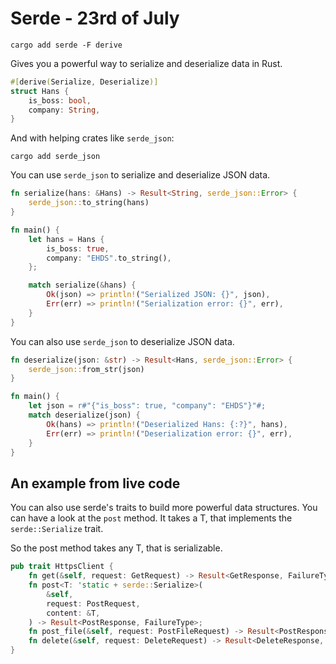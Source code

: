 # Serde - 23rd of July

`cargo add serde -F derive`

Gives you a powerful way to serialize and deserialize data in Rust.

```rust
#[derive(Serialize, Deserialize)]
struct Hans {
    is_boss: bool,
    company: String,
}
```

And with helping crates like `serde_json`:

`cargo add serde_json`

You can use `serde_json` to serialize and deserialize JSON data.

```rust
fn serialize(hans: &Hans) -> Result<String, serde_json::Error> {
    serde_json::to_string(hans)
}
```

```rust
fn main() {
    let hans = Hans {
        is_boss: true,
        company: "EHDS".to_string(),
    };

    match serialize(&hans) {
        Ok(json) => println!("Serialized JSON: {}", json),
        Err(err) => println!("Serialization error: {}", err),
    }
}
```

You can also use `serde_json` to deserialize JSON data.

```rust
fn deserialize(json: &str) -> Result<Hans, serde_json::Error> {
    serde_json::from_str(json)
}
```

```rust
fn main() {
    let json = r#"{"is_boss": true, "company": "EHDS"}"#;
    match deserialize(json) {
        Ok(hans) => println!("Deserialized Hans: {:?}", hans),
        Err(err) => println!("Deserialization error: {}", err),
    }
}
```

## An example from live code

You can also use serde's traits to build more powerful data structures.
You can have a look at the `post` method. It takes a T, that implements the `serde::Serialize` trait.

So the post method takes any T, that is serializable.

```rust
pub trait HttpsClient {
    fn get(&self, request: GetRequest) -> Result<GetResponse, FailureType>;
    fn post<T: 'static + serde::Serialize>(
        &self,
        request: PostRequest,
        content: &T,
    ) -> Result<PostResponse, FailureType>;
    fn post_file(&self, request: PostFileRequest) -> Result<PostResponse, FailureType>;
    fn delete(&self, request: DeleteRequest) -> Result<DeleteResponse, FailureType>;
}
```
